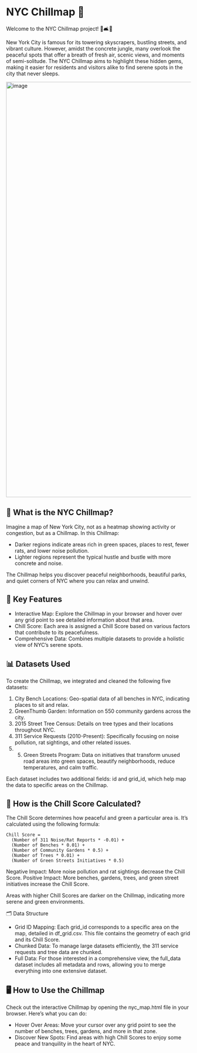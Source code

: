 # NYC Chillmap 🤙

Welcome to the NYC Chillmap project! 🌳🛋️🗽

New York City is famous for its towering skyscrapers, bustling streets, and vibrant culture. However, amidst the concrete jungle, many overlook the peaceful spots that offer a breath of fresh air, scenic views, and moments of semi-solitude. The NYC Chillmap aims to highlight these hidden gems, making it easier for residents and visitors alike to find serene spots in the city that never sleeps.

<img width="1129" alt="image" src="https://github.com/user-attachments/assets/2235951c-a93f-4d00-95bf-59989755cf46">


## 📍 What is the NYC Chillmap?

Imagine a map of New York City, not as a heatmap showing activity or congestion, but as a Chillmap. In this Chillmap:
- Darker regions indicate areas rich in green spaces, places to rest, fewer rats, and lower noise pollution.
- Lighter regions represent the typical hustle and bustle with more concrete and noise.

The Chillmap helps you discover peaceful neighborhoods, beautiful parks, and quiet corners of NYC where you can relax and unwind.

## 🌿 Key Features

- Interactive Map: Explore the Chillmap in your browser and hover over any grid point to see detailed information about that area.
- Chill Score: Each area is assigned a Chill Score based on various factors that contribute to its peacefulness.
- Comprehensive Data: Combines multiple datasets to provide a holistic view of NYC’s serene spots.

## 📊 Datasets Used

To create the Chillmap, we integrated and cleaned the following five datasets:
1. City Bench Locations: Geo-spatial data of all benches in NYC, indicating places to sit and relax.
2. GreenThumb Garden: Information on 550 community gardens across the city.
3. 2015 Street Tree Census: Details on tree types and their locations throughout NYC.
4. 311 Service Requests (2010-Present): Specifically focusing on noise pollution, rat sightings, and other related issues.
5. 5. Green Streets Program: Data on initiatives that transform unused road areas into green spaces, beautify neighborhoods, reduce temperatures, and calm traffic.

Each dataset includes two additional fields: id and grid_id, which help map the data to specific areas on the Chillmap.

## 🧮 How is the Chill Score Calculated?

The Chill Score determines how peaceful and green a particular area is. It’s calculated using the following formula:
```
Chill Score = 
  (Number of 311 Noise/Rat Reports * -0.01) +
  (Number of Benches * 0.01) + 
  (Number of Community Gardens * 0.5) +
  (Number of Trees * 0.01) +
  (Number of Green Streets Initiatives * 0.5)
```

Negative Impact: More noise pollution and rat sightings decrease the Chill Score.
Positive Impact: More benches, gardens, trees, and green street initiatives increase the Chill Score.

Areas with higher Chill Scores are darker on the Chillmap, indicating more serene and green environments.

🗂️ Data Structure

- Grid ID Mapping: Each grid_id corresponds to a specific area on the map, detailed in df_grid.csv. This file contains the geometry of each grid and its Chill Score.
- Chunked Data: To manage large datasets efficiently, the 311 service requests and tree data are chunked.
- Full Data: For those interested in a comprehensive view, the full_data dataset includes all metadata and rows, allowing you to merge everything into one extensive dataset.

## 🖥️ How to Use the Chillmap

Check out the interactive Chillmap by opening the nyc_map.html file in your browser. Here’s what you can do:
- Hover Over Areas: Move your cursor over any grid point to see the number of benches, trees, gardens, and more in that zone.
- Discover New Spots: Find areas with high Chill Scores to enjoy some peace and tranquility in the heart of NYC.

